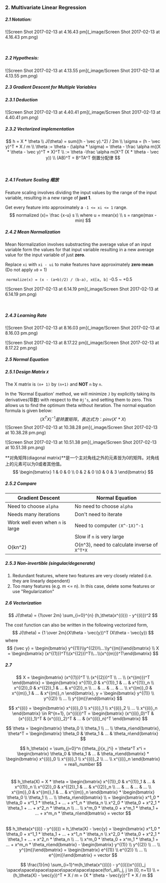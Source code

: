 ### 2. Multivariate Linear Regression

##### 2.1 Notation:

![Screen Shot 2017-02-13 at 4.16.43 pm](_image/Screen Shot 2017-02-13 at 4.16.43 pm.png)

​    

##### 2.2 Hypothesis:

![Screen Shot 2017-02-13 at 4.13.55 pm](_image/Screen Shot 2017-02-13 at 4.13.55 pm.png)



##### 2.3 Gradient Descent for Multiple Variables

##### 2.3.1 Deduction

![Screen Shot 2017-02-13 at 4.40.41 pm](_image/Screen Shot 2017-02-13 at 4.40.41 pm.png)

##### 2.3.2 Vectorized implementation

$$
h = X * \theta		\\
J(\theta) = sum((h - \vec y).^2) / 2m		\\
\sigma =  (h - \vec y)^T * X / m		\\
\theta := \theta - (\alpha * \sigma) = \theta - \frac \alpha m((X * \theta - \vec y)^T * X)^T \\
:= \theta -\frac \alpha m(X^T (X * \theta - \vec y)) 	\\
(AB)^T = B^TA^T 倒置分配律
$$

​			

##### 2.4.1 Feature Scaling 缩放

Feature scaling involves dividing the input values by the range of the input variable, resulting in a new range of **just 1**.

Get every feature into approximately a `-1 <= xi <= 1` range.
$$
normalized (x)= \frac {x-u} s \\ where u = mean(x) \\ s = range(max - min)
$$


##### 2.4.2 Mean Normalization 

Mean Normalization involves substracting the average value of an input variable form the values for that input variable resulting in a new average value for the input variable of just **zero**.

Replace `xi` with `xi - ui` to make features have approximately **zero mean** (Do not apply `x0` = 1)

​	`normalize(x) = (x - (a+b)/2) / (b-a), x∈[a, b]`  -0.5 ~ +0.5

![Screen Shot 2017-02-13 at 6.14.19 pm](_image/Screen Shot 2017-02-13 at 6.14.19 pm.png)

​	

##### 2.4.3 Learning Rate



![Screen Shot 2017-02-13 at 8.16.03 pm](_image/Screen Shot 2017-02-13 at 8.16.03 pm.png)

![Screen Shot 2017-02-13 at 8.17.22 pm](_image/Screen Shot 2017-02-13 at 8.17.22 pm.png)



##### 2.5 Normal Equation

##### 2.5.1 Design Matrix `X`

The X matrix is `(n+ 1)` by `(n+1)` and **NOT** `n` by `n`.

In the 'Normal Equation' method, we will minimize `J` by explicitly taking its derivatives(导数) with respect to the `θj’s`, and setting them to zero. This allows us to find the optimum theta without iteration. The normal equation formula is given below:
$$
(X^TX)^{-1} 是转置矩阵，表达式为：pinv(X'*X)
$$
![Screen Shot 2017-02-13 at 10.38.28 pm](_image/Screen Shot 2017-02-13 at 10.38.28 pm.png)

![Screen Shot 2017-02-13 at 10.51.38 pm](_image/Screen Shot 2017-02-13 at 10.51.38 pm.png)

**对角矩阵(diagonal matrix)**是一个主对角线之外的元素皆为0的矩阵。对角线上的元素可以为0或者其他值。
$$
\begin{bmatrix} 1 & 0 & 0 \\ 0 & 2 & 0  \\0 & 0 & 3  \end{bmatrix}
$$


##### 2.5.2 Compare

| Gradient Descent                 | Normal Equation                          |
| -------------------------------- | ---------------------------------------- |
| Need to choose `alpha`           | No need to choose `alpha`                |
| Needs many iterations            | Don't need to iterate                    |
| Work well even when `n` is large | Need to computer `(X^-1X)^-1`            |
|                                  | Slow if `n` is very large                |
| O(kn^2)                          | O(n^3), need to calculate inverse of `X^T*X` |



##### 2.5.3 Non-invertible (singular/degenerate)

1. Redundant features, where two features are very closely related (i.e. they are linearly dependent)
2. Too many features (e.g. m <= n). In this case, delete some features or use "Regularization"



##### 2.6 Vectorization 

$$
J(\theta) = {1\over 2m} \sum_{i=0}^{n} (h_\theta(x^{(i)}) - y^{(i)})^2
$$

The cost function can also be written in the following vectorized form,
$$
J(\theta) = {1 \over 2m}(X\theta - \vec{y})^T (X\theta - \vec{y})  
$$
where
$$
{\vec y} = \begin{bmatrix} y^{(1)}\\y^{(2)}\\...\\y^{(m)}\end{bmatrix} \\
X = \begin{bmatrix} (x^{(1)})^T\\(x^{(2)})^T\\...\\(x^{(m)})^T\end{bmatrix}
$$





##### 2.7 

$$
X = \begin{bmatrix}  (x^{(1)})^T \\ (x^{(2)})^T \\ ... \\ (x^{(m)})^T  \end{bmatrix} = \begin{bmatrix} x^{(1)}_0 & x^{(1)}_1 & ... & x^{(1)}_n \\ x^{(2)}_0 & x^{(2)}_1 & ... & x^{(2)}_n  \\ ... & ... & ... & ... \\ x^{(m)}_0 & x^{(m)}_1 & ... & x^{(m)}_n  \end{bmatrix}, y = \begin{bmatrix} y^{(1)} \\ y^{(2)} \\ ... \\ y^{(m)}\end{bmatrix}
$$

$$
x^{(i)} = \begin{bmatrix} x^{(i)}_0 \\ x^{(i)}_1 \\ x^{(i)}_2 \\ ... \\ x^{(i)}_n  \end{bmatrix} \in R^{n+1}, (x^{(i)})^T = \begin{bmatrix} (x^{(i)}_0)^T & (x^{(i)}_1)^T & (x^{(i)}_2)^T & ... & (x^{(i)}_n)^T  \end{bmatrix}
$$

$$
\theta = \begin{bmatrix} \theta_0 \\ \theta_1 \\ ... \\ \theta_n\end{bmatrix}, \theta^T = \begin{bmatrix} \theta_0 & \theta_1 & ... & \theta_n\end{bmatrix}
$$

$$
h_\theta(x) = \sum_{j=0}^n {\theta_j}{x_j^i} = \theta^T x^i = \begin{bmatrix} \theta_0 & \theta_1 & ... & \theta_n\end{bmatrix} * \begin{bmatrix} x^{(i)}_0 \\ x^{(i)}_1 \\ x^{(i)}_2 \\ ... \\ x^{(i)}_n  \end{bmatrix} = real\_number
$$

​					
$$
h_\theta(X) = X * \theta = \begin{bmatrix} x^{(1)}_0 & x^{(1)}_1 & ... & x^{(1)}_n \\ x^{(2)}_0 & x^{(2)}_1 & ... & x^{(2)}_n  \\ ... & ... & ... & ... \\ x^{(m)}_0 & x^{(m)}_1 & ... & x^{(m)}_n  \end{bmatrix} * \begin{bmatrix} \theta_0 \\ \theta_1 \\ ... \\ \theta_n\end{bmatrix} \\ = \begin{bmatrix} x^1_0 * \theta_0 + x^1_1 * \theta_1 + ... + x^1_n * \theta_n \\ x^2_0 * \theta_0 + x^2_1 * \theta_1 + ... + x^2_n * \theta_n \\ ... \\ x^m_0 * \theta_0 + x^m_1 * \theta_1 + ... + x^m_n * \theta_n\end{bmatrix} = vector
$$
​		
$$
h_\theta(x^{(i)} - y^{(i)}) = h_\theta(X) - \vec{y} = \begin{bmatrix} x^1_0 * \theta_0 + x^1_1 * \theta_1 + ... + x^1_n * \theta_n \\ x^2_0 * \theta_0 + x^2_1 * \theta_1 + ... + x^2_n * \theta_n \\ ... \\ x^m_0 * \theta_0 + x^m_1 * \theta_1 + ... + x^m_n * \theta_n\end{bmatrix} - \begin{bmatrix} y^{(1)} \\ y^{(2)} \\ ... \\ y^{(m)}\end{bmatrix} = \begin{bmatrix} e^{(1)} \\ e^{(2)} \\ ... \\ e^{(m)}\end{bmatrix} = vector
$$

$$
\frac{1}{m} \sum_{i=1}^m(h_\theta(x^{(i)}) - y^{(i)})x^{(i)}_j  \space\space\space\space\space\space\space(for\_all\_j, j \in [0, n+1])
\\ = (h_\theta(X) - \vec{y})^T * X / m = (X * \theta - \vec{y})^T * X / m
$$
